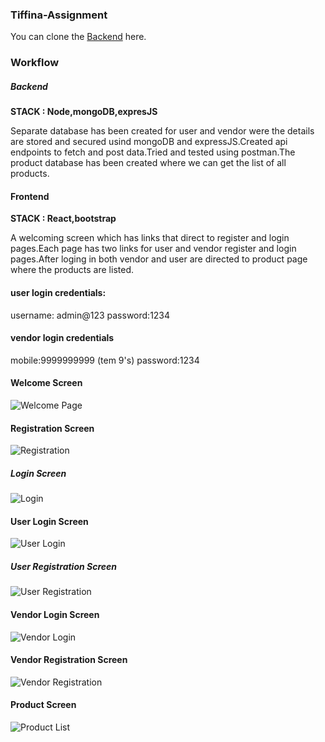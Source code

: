 ### Tiffina-Assignment

You can clone the [Backend](https://github.com/sarulathadurai/tiffina-backend) here.

### Workflow

##### Backend

**STACK : Node,mongoDB,expresJS**

Separate database has been created for user and vendor were the details are stored and secured usind mongoDB and expressJS.Created api endpoints to fetch and post data.Tried and tested using postman.The product database has been created where we can get the list of all products.

#### Frontend


**STACK : React,bootstrap**

A welcoming screen which has links that direct to register and login pages.Each page has two links for user and vendor register and login pages.After loging in both vendor and user are directed to product page where the products are listed.


#### user login credentials:

username: admin@123
password:1234

#### vendor login credentials

mobile:9999999999 (tem 9's)
password:1234

#### Welcome Screen
![Welcome Page]("welcome.png")

#### Registration Screen
![Registration]("src/screenshots/Register.png")

##### Login Screen
![Login]("src/screenshots/Log-wel.png")

#### User Login Screen
![User Login]("src/screenshots/userLog.png")

##### User Registration Screen
![User Registration]("src/screenshots/userReg.png")

#### Vendor Login Screen
![Vendor Login]("src/screenshots/vendorLog.png")

#### Vendor Registration Screen
![Vendor Registration]("src/screenshots/vendorRegistration.png")

#### Product Screen
![Product List]("src/screenshots/Product.png")